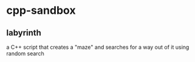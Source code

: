 # cpp-sandbox

## labyrinth

a C++ script that creates a "maze" and searches for a way out of it using random search
